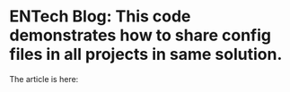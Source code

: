 # ENTech Blog: This code demonstrates how to share config files in all projects in same solution.


The article is here:
